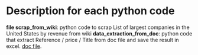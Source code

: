 # Description for each python code

**file scrap_from_wiki**: python code to scrap List of largest companies in the United States by revenue from wiki 
**data_extraction_from_doc**: python code that extract Reference / price / Title from doc file and save the result in excel. [doc file](/content/drive/MyDrive/project.docx).

